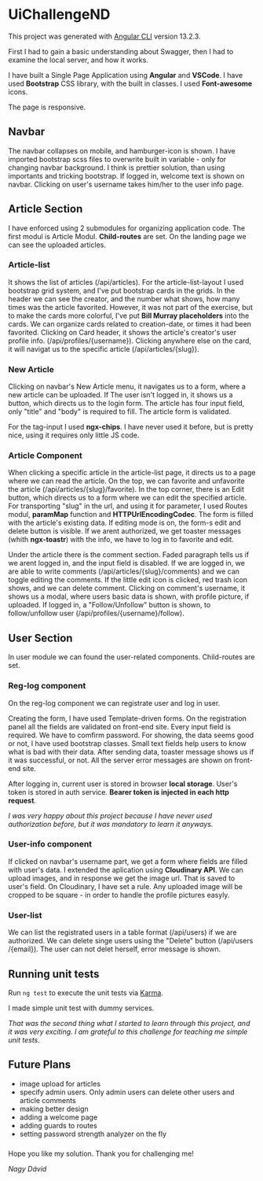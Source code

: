 # UiChallengeND

This project was generated with [Angular CLI](https://github.com/angular/angular-cli) version 13.2.3.

First I had to gain a basic understanding about Swagger, then I had to examine the local server, and how it works.

I have built a Single Page Application using **Angular** and **VSCode**. I have used **Bootstrap** CSS library, with the built in classes. I used **Font-awesome** icons.

The page is responsive.

## Navbar

The navbar collapses on mobile, and hamburger-icon is shown. I have imported bootstrap scss files to overwrite built in variable - only for changing navbar background. I think is prettier solution, than using importants and tricking bootstrap.
If logged in, welcome text is shown on navbar. Clicking on user's username takes him/her to the user info page.

## Article Section

I have enforced using 2 submodules for organizing application code. The first modul is Article Modul. **Child-routes** are set. On the landing page we can see the uploaded articles. 

### Article-list

It shows the list of articles (/api/articles). For the article-list-layout I used bootstrap grid system, and I've put bootstrap cards in the grids. In the header we can see the creator, and the number what shows, how many times was the article favorited.
However, it was not part of the exercise, but to make the cards more colorful, I've put **Bill Murray placeholders** into the cards.
We can organize cards related to creation-date, or times it had been favorited.
Clicking on Card header, it shows the article's creator's user profile info. (/api/profiles/{username}).
Clicking anywhere else on the card, it will navigat us to the specific article (/api/articles/{slug}).

### New Article

Clicking on navbar's New Article menu, it navigates us to a form, where a new article can be uploaded. If The user isn't logged in, it shows us a button, which directs us to the login form.
The article has four input field, only "title" and "body" is required to fill.
The article form is validated. 

For the tag-input I used **ngx-chips**. I have never used it before, but is pretty nice, using it requires only little JS code.

### Article Component

When clicking a specific article in the article-list page, it directs us to a page where we can read the article. On the top, we can favorite and unfavorite the article (/api/articles/{slug}/favorite).
In the top corner, there is an Edit button, which directs us to a form where we can edit the specified article. For transporting "slug" in the url, and using it for parameter, I used Routes modul, **paramMap** function and **HTTPUrlEncodingCodec**. The form is filled with the article's existing data. If editing mode is on, the form-s edit and delete button is visible.
If we arent authorized, we get toaster messages (whith **ngx-toastr**) with the info, we have to log in to favorite and edit.

Under the article there is the comment section. Faded paragraph tells us if we arent logged in, and the input field is disabled. If we are logged in, we are able to write comments (/api/articles/{slug}/comments) and we can toggle editing the comments. If the little edit icon is clicked, red trash icon shows, and we can delete comment.
Clicking on comment's username, it shows us a modal, where users basic data is shown, with profile picture, if uploaded. If logged in, a "Follow/Unfollow" button is shown, to follow/unfollow user (/api/profiles/{username}/follow).

## User Section

In user module we can found the user-related components. Child-routes are set.

### Reg-log component

On the reg-log component we can registrate user and log in user.

Creating the form, I have used Template-driven forms. On the registration panel all the fields are validated on front-end site. Every input field is required. We have to comfirm password. For showing, the data seems good or not, I have used bootstrap classes. Small text fields help users to know what is bad with their data. After sending data, toaster message shows us if it was successful, or not. All the server error messages are shown on front-end site.

After logging in, current user is stored in browser **local storage**. User's token is stored in auth service. **Bearer token is injected in each http request**. 

_I was very happy about this project because I have never used authorization before, but it was mandatory to learn it anyways._

### User-info component

If clicked on navbar's username part, we get a form where fields are filled with user's data.
I extended the aplication using **Cloudinary API**. We can upload images, and in response we get the image url. That is saved to user's field. On Cloudinary, I have set a rule. Any uploaded image will be cropped to be square - in order to handle the profile pictures easyly.

### User-list

We can list the registrated users in a table format (/api/users) if we are authorized. We can delete singe users using the "Delete" button (​/api​/users​/{email}). The user can not delet herself, error message is shown.


## Running unit tests

Run `ng test` to execute the unit tests via [Karma](https://karma-runner.github.io).

I made simple unit test with dummy services.

_That was the second thing what I started to learn through this project, and it was very exciting. I am grateful to this challenge for teaching me simple unit tests._

## Future Plans

* image upload for articles
* specify admin users. Only admin users can delete other users and article comments
* making better design
* adding a welcome page
* adding guards to routes
* setting password strength analyzer on the fly

###
Hope you like my solution. Thank you for challenging me!

_Nagy Dávid_
